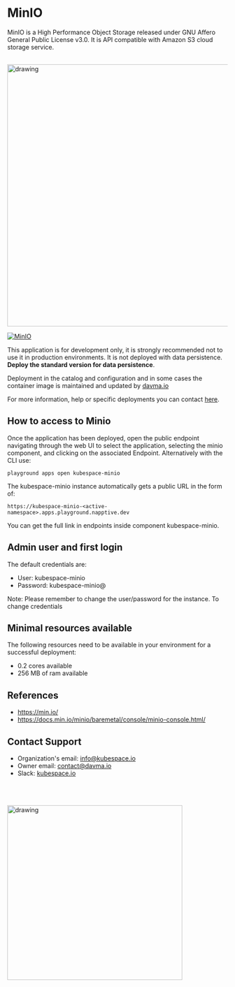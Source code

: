 # MinIO

MinIO is a High Performance Object Storage released under GNU Affero General Public License v3.0. It is API compatible with Amazon S3 cloud storage service.

</br>

<img src="https://blog.min.io/content/images/2021/04/console_header--2-.png" alt="drawing" width="600"/>

</br>

[![MinIO](https://github.com/kubespace-io/napptive-applications/actions/workflows/minio-actions.yml/badge.svg)](https://github.com/kubespace-io/napptive-applications/actions/workflows/minio-actions.yml)

This application is for development only, it is strongly recommended not to use it in production environments. It is not deployed with data persistence. __Deploy the standard version for data persistence__. 

Deployment in the catalog and configuration and in some cases the container image is maintained and updated by [davma.io](mailto:contact@davma.io)

For more information, help or specific deployments you can contact [here](mailto:contact@davma.io).


## How to access to Minio

Once the application has been deployed, open the public endpoint navigating through the web UI to select the application, selecting the minio component, and clicking on the associated Endpoint. Alternatively with the CLI use:

```
playground apps open kubespace-minio
```

The kubespace-minio instance automatically gets a public URL in the form of:
```
https://kubespace-minio-<active-namespace>.apps.playground.napptive.dev
```
You can get the full link in endpoints inside component kubespace-minio.

## Admin user and first login
The default credentials are:
- User: kubespace-minio
- Password: kubespace-minio@

Note: Please remember to change the user/password for the instance. To change credentials

## Minimal resources available
The following resources need to be available in your environment for a successful deployment:
- 0.2 cores available
- 256 MB of ram available

## References
* https://min.io/
* https://docs.min.io/minio/baremetal/console/minio-console.html/

## Contact Support

- Organization's email: [info@kubespace.io](mailto:info@kubespace.io)
- Owner email: [contact@davma.io](mailto:contact@davma.io)
- Slack: [kubespace.io](https://join.slack.com/t/kubespaceio/shared_invite/zt-1twwd0egh-L8Hz1qz__BJXPQqOUdy3JA)

</br>
</br>
</br>

<img src="https://raw.githubusercontent.com/kubespace-io/.github/main/resources/images/kubespace.io-logo-white.png" alt="drawing" width="400"/> 
